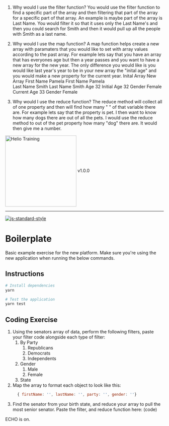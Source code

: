 1. Why would I use the filter function?
You would use the filter function to find a specific part of the array and then filtering that part of the array for a specific part of that array. An example is maybe part of the array is Last Name. You would filter it so that it uses only the Last Name's and then you could search for Smith and then it would pull up all the people with Smith as a last name.

2. Why would I use the map function?
A map function helps create a new array with paramaters that you would like to set with array values according to the past array. For example lets say that you have an array that has everyones age but then a year passes and you want to have a new array for the new year. The only difference you would like is you would like last year's year to be in your new array the "inital age" and you would make a new property for the current year.
Inital Array            New Array
First Name Pamela       First Name Pamela       
Last Name Smith         Last Name Smith
Age 32                  Initial Age 32
Gender Female           Current Age 33
                        Gender Female

3. Why would I use the reduce function?
The reduce method will collect all of one property and then will find how many " " of that variable there are.
For example lets say that the property is pet. I then want to know how many dogs there are out of all the pets.
I would use the reduce method to out of the pet property how many "dog" there are. It would then give me a number.




<img src="http://i.imgur.com/UzC7XPe.png" alt="Helio Training" width="226" align="center"/> v1.0.0

---------------

[![js-standard-style](https://img.shields.io/badge/code%20style-standard-brightgreen.svg)](http://standardjs.com)

# Boilerplate

Basic example exercise for the new platform. Make sure you're using the new application when running the below commands.

## Instructions

```sh
# Install dependencies
yarn

# Test the application
yarn test
```

## Coding Exercise

1. Using the senators array of data, perform the following filters, paste your filter code alongside each type of filter:
    1. By Party
        1. Republicans
        2. Democrats
        3. Independents
    2. Gender
        1. Male
        2. Female
    3. State
2. Map the array to format each object to look like this: 
    ```js
      { firstName: '', lastName: '', party: '', gender: ''}
    ```   
3. Find the senator from your birth state, and reduce your array to pull the most senior senator. Paste the filter, and reduce function here: (code)

ECHO is on.
